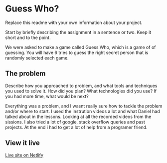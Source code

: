 # Guess Who?

Replace this readme with your own information about your project.

Start by briefly describing the assignment in a sentence or two. Keep it short and to the point.

We were asked to make a game called Guess Who, which is a game of of guessing. You will have 6 tries to guess the right secret person that is randomly selected each game.

## The problem

Describe how you approached to problem, and what tools and techniques you used to solve it. How did you plan? What technologies did you use? If you had more time, what would be next?

Everything was a problem, and I wasnt really sure how to tackle the problem and/or where to start. I used the instrution videos a lot and what Daniel had talked about in the lessons. Looking at all the recorded videos from the sissions.
I also tried a lot of google, stack overflow queries and past projects.
At the end i had to get a lot of help from a programer friend.

## View it live

[Live site on Netlify](https://6314f4f4d8aeff218d33fc66--delightful-wisp-c857e2.netlify.app/)
